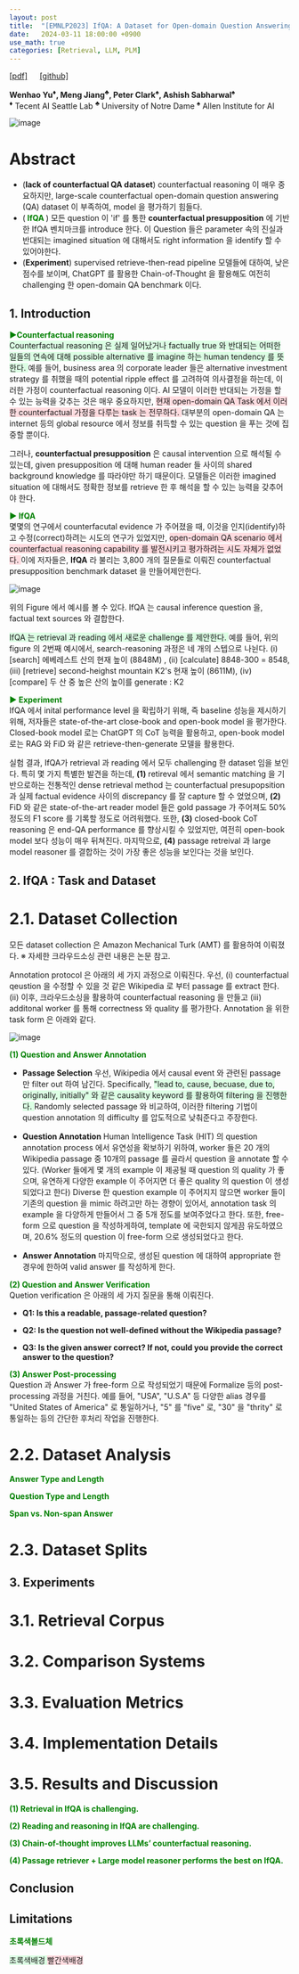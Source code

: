 ```yaml
---
layout: post
title:  "[EMNLP2023] IfQA: A Dataset for Open-domain Question Answeringunder Counterfactual Presuppositions"
date:   2024-03-11 18:00:00 +0900
use_math: true
categories: [Retrieval, LLM, PLM]
---
```


[[pdf]](https://aclanthology.org/2023.emnlp-main.515.pdf) &emsp;
[[github]](https://allenai.org/data/ifqa)

**Wenhao Yu<sup>♦</sup>, Meng Jiang<sup>♣</sup>, Peter Clark<sup>♠</sup>, Ashish Sabharwal<sup>♠</sup>**
<br><sup>♦</sup> Tecent AI Seattle Lab <sup>♣</sup> University of Notre Dame <sup>♠</sup> Allen Institute for AI &emsp;

![image](https://github.com/yong1-kim/yong1-kim.github.io/assets/42200027/dc04e304-b2b0-44e5-8293-aee477bbaa0e)

# Abstract
- (**lack of counterfactual QA dataset**) counterfactual reasoning 이 매우 중요하지만, large-scale counterfactual open-domain question answering (QA) dataset 이 부족하여, model 을 평가하기 힘들다.
- (<span style='color:green;font-weight:bold'> IfQA </span>) 모든 question 이 'if' 를 통한 **counterfactual presupposition** 에 기반한 IfQA 벤치마크를 introduce 한다. 이 Question 들은 parameter 속의 진실과 반대되는 imagined situation 에 대해서도 right information 을 identify 할 수 있어야한다.
- (**Experiment**) supervised retrieve-then-read pipeline 모델들에 대하여, 낮은 점수를 보이며, ChatGPT 를 활용한 Chain-of-Thought 을 활용해도 여전히 challenging 한 open-domain QA benchmark 이다.

## 1. Introduction
<span style='color:green;font-weight:bold'> ▶Counterfactual reasoning </span>
<br>
<span style='background-color: #dcffe4'> 
Counterfactual reasoning 은 실제 일어났거나 factually true 와 반대되는 어떠한 일들의 연속에 대해 possible alternative 를 imagine 하는 human tendency 를 뜻한다. </span>
예를 들어, business area 의 corporate leader 들은 alternative investment strategy 를 취했을 때의 potential ripple effect 를 고려하여 의사결정을 하는데, 이러한 가정이 counterfactual reasoning 이다.
AI 모델이 이러한 반대되는 가정을 할 수 있는 능력을 갖추는 것은 매우 중요하지만, <span style='background-color: #ffdce0'> 현재 open-domain QA Task 에서 이러한 counterfactual 가정을 다루는 task 는 전무하다. </span>
대부분의 open-domain QA 는 internet 등의 global resource 에서 정보를 취득할 수 있는 question 을 푸는 것에 집중할 뿐이다.

그러나, **counterfactual presupposition** 은 causal intervention 으로 해석될 수 있는데, given presupposition 에 대해 human reader 들 사이의 shared background knowledge 를 따라야만 하기 때문이다.
모델들은 이러한 imagined situation 에 대해서도 정확한 정보를 retrieve 한 후 해석을 할 수 있는 능력을 갖추어야 한다.

<span style='color:green;font-weight:bold'> ▶ IfQA </span>
<br>
몇몇의 연구에서 counterfacutal evidence 가 주어졌을 때, 이것을 인지(identify)하고 수정(correct)하려는 시도의 연구가 있었지만, <span style='background-color: #ffdce0'> open-domain QA scenario 에서 counterfactual reasoning capability 를 발전시키고 평가하려는 시도 자체가 없었다. </span>
이에 저자들은, **IfQA** 라 불리는 3,800 개의 질문들로 이뤄진 counterfactual presupposition benchmark dataset 을 만들어제안한다.

![image](https://github.com/yong1-kim/yong1-kim.github.io/assets/42200027/8062eb89-6200-48e8-82f6-a8b7b676e303)

위의 Figure 에서 예시를 볼 수 있다. IfQA 는 causal inference question 을, factual text sources 와 결합한다. 

<span style='background-color: #dcffe4'> 
IfQA 는 retrieval 과 reading 에서 새로운 challenge 를 제안한다.
 </span>
예를 들어, 위의 figure 의 2번째 예시에서, search-reasoning 과정은 네 개의 스텝으로 나뉜다.
(i) [search] 에베레스트 산의 현재 높이 (8848M) , (ii) [calculate] 8848-300 = 8548, (iii) [retrieve] second-heighst mountain K2's 현재 높이 (8611M), (iv) [compare] 두 산 중 높은 산의 높이를 generate : K2

<span style='color:green;font-weight:bold'> ▶ Experiment </span>
<br>
IfQA 에서 inital performance level 을 확립하기 위해, 즉 baseline 성능을 제시하기 위해, 저자들은 state-of-the-art close-book and open-book model 을 평가한다.
Closed-book model 로는 ChatGPT 의 CoT 능력을 활용하고, open-book model 로는 RAG 와 FiD 와 같은 retrieve-then-generate 모델을 활용한다.

실험 결과, IfQA가 retrieval 과 reading 에서 모두 challenging 한 dataset 임을 보인다.
특히 몇 가지 특별한 발견을 하는데, **(1)** retireval 에서 semantic matching 을 기반으로하는 전통적인 dense retrieval method 는 counterfactual presupopsition 과 실제 factual evidence 사이의 discrepancy 를 잘 capture 할 수 었었으며, **(2)** FiD 와 같은 state-of-the-art reader model 들은 gold passage 가 주어져도 50% 정도의 F1 score 를 기록할 정도로 어려워했다. 또한, **(3)** closed-book CoT reasoning 은 end-QA performance 를 향상시킬 수 있었지만, 여전히 open-book model 보다 성능이 매우 뒤쳐진다. 마지막으로, **(4)** passage retreival 과 large model reasoner 를 결합하는 것이 가장 좋은 성능을 보인다는 것을 보인다.


## 2. IfQA : Task and Dataset
# 2.1. Dataset Collection
모든 dataset collection 은 Amazon Mechanical Turk (AMT) 를 활용하여 이뤄졌다.
※ 자세한 크라우드소싱 관련 내용은 논문 참고.

Annotation protocol 은 아래의 세 가지 과정으로 이뤄진다. 
우선, (i) counterfactual qeustion 을 수정할 수 있을 것 같은 Wikipedia 로 부터 passage 를 extract 한다. (ii) 이후, 크라우드소싱을 활용하여 counterfactual reasoning 을 만들고 (iii) additonal worker 를 통해 correctness 와 quality 를 평가한다. Annotation 을 위한 task form 은 아래와 같다.

![image](https://github.com/yong1-kim/yong1-kim.github.io/assets/42200027/55ae1215-d720-46c7-9ff4-551d465d8a77)

<span style='color:green;font-weight:bold'> (1) Question and Answer Annotation </span>
<br>
- **Passage Selection**
우선, Wikipedia 에서 causal event 와 관련된 passage 만 filter out 하여 남긴다. Specifically, <span style='background-color: #dcffe4'> "lead to, cause, becuase, due to, originally, initially" 와 같은 causality keyword 를 활용하여 filtering 을 진행한다. </span>
Randomly selected passage 와 비교하여, 이러한 filtering 기법이 question annotation 의 difficulty 를 압도적으로 낮춰준다고 주장한다.

- **Question Annotation**
Human Intelligence Task (HIT) 의 question annotation process 에서 유연성을 확보하기 위하여, worker 들은 20 개의 Wikipedia passage 중 10개의 passage 를 골라서 question 을 annotate 할 수 있다.
(Worker 들에게 몇 개의 example 이 제공될 때 question 의 quality 가 좋으며, 유연하게 다양한 example 이 주어지면 더 좋은 quality 의 question 이 생성되었다고 한다)
Diverse 한 question example 이 주어지지 않으면 worker 들이 기존의 question 을 mimic 하려고만 하는 경향이 있어서, annotation task 의 example 을 다양하게 만들어서 그 중 5개 정도를 보여주었다고 한다.
또한, free-form 으로 question 을 작성하게하여, template 에 국한되지 않게끔 유도하였으며, 20.6% 정도의 question 이 free-form 으로 생성되었다고 한다.

- **Answer Annotation**
마지막으로, 생성된 question 에 대하여 appropriate 한 경우에 한하여 valid answer 를 작성하게 한다.

<span style='color:green;font-weight:bold'> (2) Question and Answer Verification </span>
<br>
Quetion verification 은 아래의 세 가지 질문을 통해 이뤄진다.
- **Q1: Is this a readable, passage-related question?**

- **Q2: Is the question not well-defined without the Wikipedia passage?**

- **Q3: Is the given answer correct? If not, could you provide the correct answer to the question?**

<span style='color:green;font-weight:bold'> (3) Answer Post-processing </span>
<br>
Question 과 Answer 가 free-form 으로 작성되었기 때문에 Formalize 등의 post-processing 과정을 거친다.
예를 들어, "USA", "U.S.A" 등 다양한 alias 경우를 "United States of America" 로 통일하거나, "5" 를 "five" 로, "30" 을 "thrity" 로 통일하는 등의 간단한 후처리 작업을 진행한다.

# 2.2. Dataset Analysis
<span style='color:green;font-weight:bold'> Answer Type and Length </span>
<br>


<span style='color:green;font-weight:bold'> Question Type and Length </span>
<br>

<span style='color:green;font-weight:bold'> Span vs. Non-span Answer </span>
<br>



# 2.3. Dataset Splits

## 3. Experiments
# 3.1. Retrieval Corpus

# 3.2. Comparison Systems

# 3.3. Evaluation Metrics

# 3.4. Implementation Details

# 3.5. Results and Discussion
<span style='color:green;font-weight:bold'> (1) Retrieval in IfQA is challenging. </span>
<br>

<span style='color:green;font-weight:bold'> (2) Reading and reasoning in IfQA are challenging. </span>
<br>

<span style='color:green;font-weight:bold'> (3) Chain-of-thought improves LLMs’ counterfactual reasoning. </span>
<br>

<span style='color:green;font-weight:bold'> (4) Passage retriever + Large model reasoner
performs the best on IfQA. </span>
<br>

## Conclusion

## Limitations



<span style='color:green;font-weight:bold'> 초록색볼드체 </span>

<span style='background-color: #dcffe4'> 초록색배경 </span>
<span style='background-color: #ffdce0'> 빨간색배경 </span>
